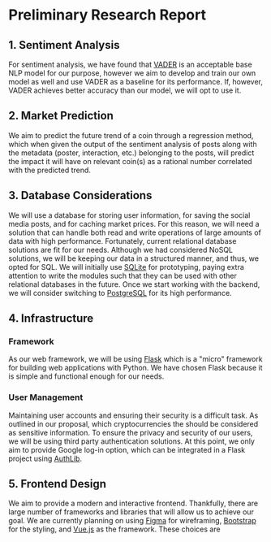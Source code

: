 # Preliminary Research Report

## 1. Sentiment Analysis
For sentiment analysis, we have found that [VADER](https://github.com/cjhutto/vaderSentiment) is an acceptable base NLP model for our purpose, however we aim to develop and train our own model as well and use VADER as a baseline for its performance. If, however, VADER achieves better accuracy than our model, we will opt to use it.

## 2. Market Prediction
We aim to predict the future trend of a coin through a regression method, which when given the output of the sentiment analysis of posts along with the metadata (poster, interaction, etc.) belonging to the posts, will predict the impact it will have on relevant coin(s) as a rational number correlated with the predicted trend.

## 3. Database Considerations
We will use a database for storing user information, for saving the social media posts, and for caching market prices. For this reason, we will need a solution that can handle both read and write operations of large amounts of data with high performance. Fortunately, current relational database solutions are fit for our needs. Although we had considered NoSQL solutions, we will be keeping our data in a structured manner, and thus, we opted for SQL. We will initially use [SQLite]() for prototyping, paying extra attention to write the modules such that they can be used with other relational databases in the future. Once we start working with the backend, we will consider switching to [PostgreSQL]() for its high performance.

## 4. Infrastructure

### Framework
As our web framework, we will be using [Flask]() which is a "micro" framework for building web applications with Python. We have chosen Flask because it is simple and functional enough for our needs.
### User Management
Maintaining user accounts and ensuring their security is a difficult task. As outlined in our proposal, which cryptocurrencies the should be considered as sensitive information. To ensure the privacy and security of our users, we will be using third party authentication solutions. At this point, we only aim to provide Google log-in option, which can be integrated in a Flask project using [AuthLib]().
## 5. Frontend Design
We aim to provide a modern and interactive frontend. Thankfully, there are large number of frameworks and libraries that will allow us to achieve our goal. We are currently planning on using [Figma]() for wireframing, [Bootstrap]() for the styling, and [Vue.js]() as the framework. These choices are 
